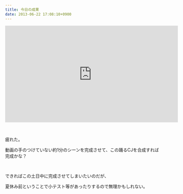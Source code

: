 ```yaml
---
title: 今日の成果
date: 2013-06-22 17:08:10+0900
---
```

<div class="video-container"><iframe width="560" height="315" src="http://www.youtube.com/embed/MX7J0doT1us?rel=0" frameborder="0" allowfullscreen></iframe></div>
<p>&nbsp;</p>
<p>疲れた。</p>
<p>動画の手のつけていない約1分のシーンを完成させて、この踊るCJを合成すれば完成かな？</p>
<p>&nbsp;</p>
<p>できればこの土日中に完成させてしまいたいのだが、</p>
<p>夏休み前ということで小テスト等があったりするので無理かもしれない。</p>

